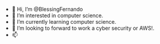 - 👋 Hi, I’m @BlessingFernando
- 👀 I’m interested in computer science.
- 🌱 I’m currently learning computer science.
- 💞️ I’m looking to forward to work a cyber security or AWS!.
- 📫 

<!---
BlessingFernando/BlessingFernando is a ✨ special ✨ repository because its `README.md` (this file) appears on your GitHub profile.
You can click the Preview link to take a look at your changes.
--->
